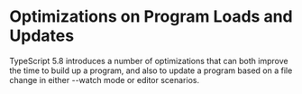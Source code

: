 # Optimizations on Program Loads and Updates

TypeScript 5.8 introduces a number of optimizations that can both improve the time to build up a program, and also to update a program based on a file change in either --watch mode or editor scenarios.
